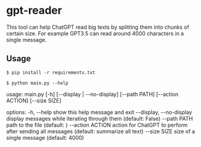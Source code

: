 # gpt-reader

This tool can help ChatGPT read big texts
by splitting them into chunks of certain size. 
For example GPT3.5 can read around 4000 characters in a single message. 

## Usage

```console
$ pip install -r requirements.txt
```

```console
$ python main.py --help
```
usage: main.py [-h] [--display | --no-display] [--path PATH] [--action ACTION] [--size SIZE]

options:
  -h, --help            show this help message and exit
  --display, --no-display
                        display messages while iterating through them (default: False)
  --path PATH           path to the file (default: )
  --action ACTION       action for ChatGPT to perform after sending all messages (default: summarize all text)
  --size SIZE           size of a single message (default: 4000)
